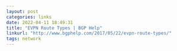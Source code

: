 ```yaml
---
layout: post
categories: links
date: 2022-04-11 18:49:31
title: "EVPN Route Types | BGP Help"
linkurl: "http://www.bgphelp.com/2017/05/22/evpn-route-types/"
tags: network
---
```

